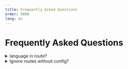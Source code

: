 ```yaml
---
title: Frequently Asked Questions
order: 9000
lang: en
---
```


# Frequently Asked Questions

<details>

<summary> language in route? 
</summary>

> In my project i have a routing like this:<br>
> /:lang<br>
> /:lang/page1<br>
> /:lang/page2<br>
> etc...<br>
>
> It's very simple. :lang can have few values (it, en...) and If possible I prefer to store it in the config, without have
> an endpoint dedicated.<br> How can I solve this?

As the Scully config file is typescript, you can post-process the routing object. a very crude solution would be something like this:

```typescript
import { ScullyConfig } from '@scullyio/scully';

const preLangConfig: ScullyConfig = {
  /** settngs */
  routes: {
    ':lang/route1': { type: 'default' },
    ':lang/route2': { type: 'default' },
    ':lang/route3': { type: 'default' },
    ':lang/route4': { type: 'default' },
  },
};
export const config = {
  ...preLangConfig,
  routes: Object.fromEntries(
    // make sure you use a node-version that supports this, or use a reduce.
    Object.entries(preLangConfig.routes).reduce((all, [route, config]) => {
      if (route.includes(':lang')) {
        ['it', 'en', 'nl', 'sp'].forEach((
          lang // <-- language array
        ) => all.push([route.split(':lang').join(lang), config]));
      } else {
        all.push([route, config]);
      }
      return all;
    }, [])
  ),
};

console.log(config.routes);
```

It takes the `preLangConfig` and iterates over all the routes. When it finds the `:lang` parameter, it creates an entry with every value provided in the language array. That way the final config will have a route for every language available.

</details>

<details>
<summary>Ignore routes without config?</summary>
> In my app I have a lot of routes I don't want scully to handle.  How can I deal with that.

Scully will use the `default` plugin for any route that is not specified. When you want to have another way to handle defaults, you can replace this plugin with another one.
For example, if you want to ignore all undefined routes you can do:

```typescript
registerPlugin('router', 'default', findPlugin('ignored'));
```

In case you want to have some more control, you can create a custom plugin:

```typescript
registerPlugin(
  'router',
  'default',
  async (route: string): Promise<HandledRoute[]> => {
    if (route === 'somethingSpecial') {
      return [{ route, type: 'somethingElse' }];
    }
    if (route === 'somethingSpecial/:id') {
      const data = httpGetJson('someEndPoint'); // fetch some json
      const { createPath } = routeSplit(route);
      const routes: HandledRoutes[] = [];
      for (const row of data) {
        routes.push({ route: createPath(row.id), type: 'default' });
      }
      return routes;
    }
    return [];
  },
  undefined,
  { replaceExistingPlugin: true }
);
```

</details>

